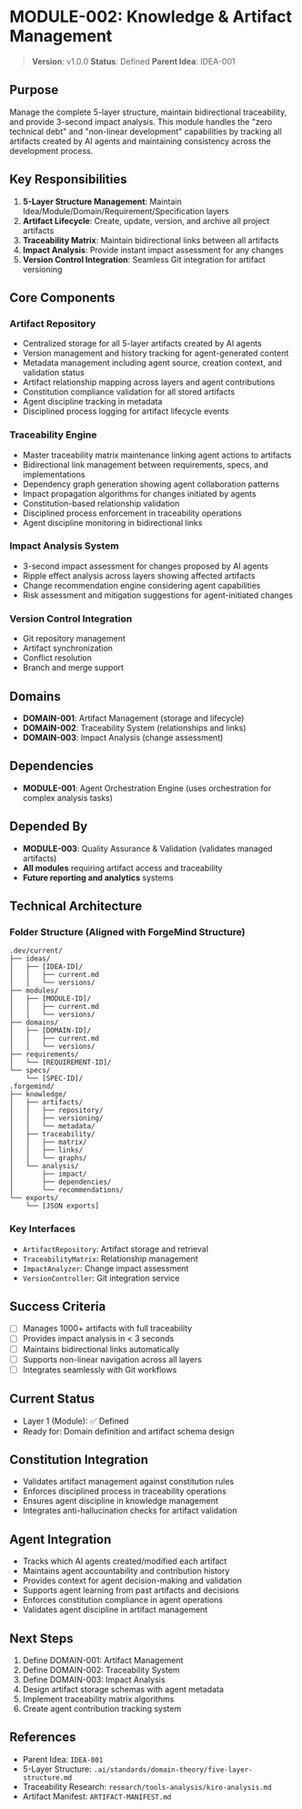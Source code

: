 # MODULE-002: Knowledge & Artifact Management

> **Version**: v1.0.0
> **Status**: Defined
> **Parent Idea**: IDEA-001

## Purpose

Manage the complete 5-layer structure, maintain bidirectional traceability, and provide 3-second impact analysis. This module handles the "zero technical debt" and "non-linear development" capabilities by tracking all artifacts created by AI agents and maintaining consistency across the development process.

## Key Responsibilities

1. **5-Layer Structure Management**: Maintain Idea/Module/Domain/Requirement/Specification layers
2. **Artifact Lifecycle**: Create, update, version, and archive all project artifacts
3. **Traceability Matrix**: Maintain bidirectional links between all artifacts
4. **Impact Analysis**: Provide instant impact assessment for any changes
5. **Version Control Integration**: Seamless Git integration for artifact versioning

## Core Components

### Artifact Repository

- Centralized storage for all 5-layer artifacts created by AI agents
- Version management and history tracking for agent-generated content
- Metadata management including agent source, creation context, and validation status
- Artifact relationship mapping across layers and agent contributions
- Constitution compliance validation for all stored artifacts
- Agent discipline tracking in metadata
- Disciplined process logging for artifact lifecycle events

### Traceability Engine

- Master traceability matrix maintenance linking agent actions to artifacts
- Bidirectional link management between requirements, specs, and implementations
- Dependency graph generation showing agent collaboration patterns
- Impact propagation algorithms for changes initiated by agents
- Constitution-based relationship validation
- Disciplined process enforcement in traceability operations
- Agent discipline monitoring in bidirectional links

### Impact Analysis System

- 3-second impact assessment for changes proposed by AI agents
- Ripple effect analysis across layers showing affected artifacts
- Change recommendation engine considering agent capabilities
- Risk assessment and mitigation suggestions for agent-initiated changes

### Version Control Integration
- Git repository management
- Artifact synchronization
- Conflict resolution
- Branch and merge support

## Domains

- **DOMAIN-001**: Artifact Management (storage and lifecycle)
- **DOMAIN-002**: Traceability System (relationships and links)
- **DOMAIN-003**: Impact Analysis (change assessment)

## Dependencies

- **MODULE-001**: Agent Orchestration Engine (uses orchestration for complex analysis tasks)

## Depended By

- **MODULE-003**: Quality Assurance & Validation (validates managed artifacts)
- **All modules** requiring artifact access and traceability
- **Future reporting and analytics** systems

## Technical Architecture

### Folder Structure (Aligned with ForgeMind Structure)
```
.dev/current/
├── ideas/
│   ├── [IDEA-ID]/
│   │   ├── current.md
│   │   └── versions/
├── modules/
│   ├── [MODULE-ID]/
│   │   ├── current.md
│   │   └── versions/
├── domains/
│   ├── [DOMAIN-ID]/
│   │   ├── current.md
│   │   └── versions/
├── requirements/
│   └── [REQUIREMENT-ID]/
└── specs/
    └── [SPEC-ID]/
.forgemind/
├── knowledge/
│   ├── artifacts/
│   │   ├── repository/
│   │   ├── versioning/
│   │   └── metadata/
│   ├── traceability/
│   │   ├── matrix/
│   │   ├── links/
│   │   └── graphs/
│   └── analysis/
│       ├── impact/
│       ├── dependencies/
│       └── recommendations/
└── exports/
    └── [JSON exports]
```

### Key Interfaces
- `ArtifactRepository`: Artifact storage and retrieval
- `TraceabilityMatrix`: Relationship management
- `ImpactAnalyzer`: Change impact assessment
- `VersionController`: Git integration service

## Success Criteria

- [ ] Manages 1000+ artifacts with full traceability
- [ ] Provides impact analysis in < 3 seconds
- [ ] Maintains bidirectional links automatically
- [ ] Supports non-linear navigation across all layers
- [ ] Integrates seamlessly with Git workflows

## Current Status

- Layer 1 (Module): ✅ Defined
- Ready for: Domain definition and artifact schema design

## Constitution Integration

- Validates artifact management against constitution rules
- Enforces disciplined process in traceability operations
- Ensures agent discipline in knowledge management
- Integrates anti-hallucination checks for artifact validation

## Agent Integration

- Tracks which AI agents created/modified each artifact
- Maintains agent accountability and contribution history
- Provides context for agent decision-making and validation
- Supports agent learning from past artifacts and decisions
- Enforces constitution compliance in agent operations
- Validates agent discipline in artifact management

## Next Steps

1. Define DOMAIN-001: Artifact Management
2. Define DOMAIN-002: Traceability System
3. Define DOMAIN-003: Impact Analysis
4. Design artifact storage schemas with agent metadata
5. Implement traceability matrix algorithms
6. Create agent contribution tracking system

## References

- Parent Idea: `IDEA-001`
- 5-Layer Structure: `.ai/standards/domain-theory/five-layer-structure.md`
- Traceability Research: `research/tools-analysis/kiro-analysis.md`
- Artifact Manifest: `ARTIFACT-MANIFEST.md`